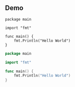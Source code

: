 ## Demo

```
package main

import "fmt"

func main() {
	fmt.Println("Hello World")
}
```

```go
package main

import "fmt"

func main() {
	fmt.Println("Hello World")
}
```
